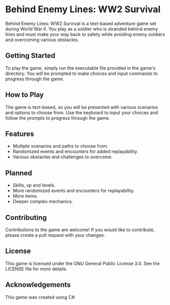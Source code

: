 <h1>Behind Enemy Lines: WW2 Survival</h1>
<p>Behind Enemy Lines: WW2 Survival is a text-based adventure game set during World War II. You play as a soldier who is stranded behind enemy lines and must make your way back to safety while avoiding enemy soldiers and overcoming various obstacles.</p>
<h2>Getting Started</h2>
<p>To play the game, simply run the executable file provided in the game's directory. You will be prompted to make choices and input commands to progress through the game.</p>
<h2>How to Play</h2>
<p>The game is text-based, so you will be presented with various scenarios and options to choose from. Use the keyboard to input your choices and follow the prompts to progress through the game.</p>
<h2>Features</h2>
<ul>
  <li>Multiple scenarios and paths to choose from.</li>
  <li>Randomized events and encounters for added replayability.</li>
  <li>Various obstacles and challenges to overcome.</li>
</ul>
<h2>Planned</h2>
<ul>
  <li>Skills, xp and levels.</li>
  <li>More randomized events and encounters for replayability.</li>
  <li>More items.</li>
  <li>Deeper complex mechanics.</li>
</ul>
<h2>Contributing</h2>
<p>Contributions to the game are welcome! If you would like to contribute, please create a pull request with your changes.</p>
<h2>License</h2>
<p>This game is licensed under the GNU General Public License 3.0. See the LICENSE file for more details.</p>
<h2>Acknowledgements</h2>
<p>This game was created using C#.</p>
